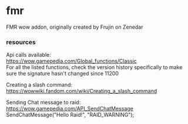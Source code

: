 # fmr
FMR wow addon, originally created by Frujin on Zenedar

### resources

Api calls available:  
https://wow.gamepedia.com/Global_functions/Classic  
For all the listed functions, check the version history specifically to make sure the signature hasn't changed since 11200


Creating a slash command:  
https://wowwiki.fandom.com/wiki/Creating_a_slash_command

Sending Chat message to raid:
https://wow.gamepedia.com/API_SendChatMessage
SendChatMessage("Hello Raid!", "RAID_WARNING");





